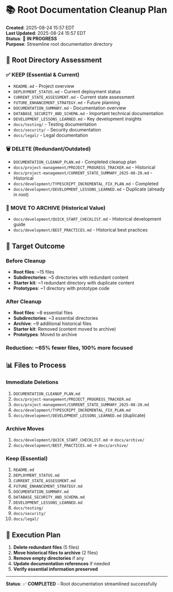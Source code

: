# 📚 Root Documentation Cleanup Plan

**Created**: 2025-08-24 15:57 EDT  
**Last Updated**: 2025-08-24 15:57 EDT  
**Status**: 🔄 **IN PROGRESS**  
**Purpose**: Streamline root documentation directory

## 🎯 **Root Directory Assessment**

### **✅ KEEP (Essential & Current)**
- `README.md` - Project overview
- `DEPLOYMENT_STATUS.md` - Current deployment status
- `CURRENT_STATE_ASSESSMENT.md` - Current state assessment
- `FUTURE_ENHANCEMENT_STRATEGY.md` - Future planning
- `DOCUMENTATION_SUMMARY.md` - Documentation overview
- `DATABASE_SECURITY_AND_SCHEMA.md` - Important technical documentation
- `DEVELOPMENT_LESSONS_LEARNED.md` - Key development insights
- `docs/testing/` - Testing documentation
- `docs/security/` - Security documentation
- `docs/legal/` - Legal documentation

### **🗑️ DELETE (Redundant/Outdated)**
- `DOCUMENTATION_CLEANUP_PLAN.md` - Completed cleanup plan
- `docs/project-management/PROJECT_PROGRESS_TRACKER.md` - Historical
- `docs/project-management/CURRENT_STATE_SUMMARY_2025-08-20.md` - Historical
- `docs/development/TYPESCRIPT_INCREMENTAL_FIX_PLAN.md` - Completed
- `docs/development/DEVELOPMENT_LESSONS_LEARNED.md` - Duplicate (already in root)

### **📁 MOVE TO ARCHIVE (Historical Value)**
- `docs/development/QUICK_START_CHECKLIST.md` - Historical development guide
- `docs/development/BEST_PRACTICES.md` - Historical best practices

## 🎯 **Target Outcome**

### **Before Cleanup**
- **Root files**: ~15 files
- **Subdirectories**: ~5 directories with redundant content
- **Starter kit**: ~1 redundant directory with duplicate content
- **Prototypes**: ~1 directory with prototype code

### **After Cleanup**
- **Root files**: ~8 essential files
- **Subdirectories**: ~3 essential directories
- **Archive**: ~9 additional historical files
- **Starter kit**: Removed (content moved to archive)
- **Prototypes**: Moved to archive

### **Reduction**: ~65% fewer files, 100% more focused

## 📊 **Files to Process**

### **Immediate Deletions**
1. `DOCUMENTATION_CLEANUP_PLAN.md`
2. `docs/project-management/PROJECT_PROGRESS_TRACKER.md`
3. `docs/project-management/CURRENT_STATE_SUMMARY_2025-08-20.md`
4. `docs/development/TYPESCRIPT_INCREMENTAL_FIX_PLAN.md`
5. `docs/development/DEVELOPMENT_LESSONS_LEARNED.md` (duplicate)

### **Archive Moves**
1. `docs/development/QUICK_START_CHECKLIST.md` → `docs/archive/`
2. `docs/development/BEST_PRACTICES.md` → `docs/archive/`

### **Keep (Essential)**
1. `README.md`
2. `DEPLOYMENT_STATUS.md`
3. `CURRENT_STATE_ASSESSMENT.md`
4. `FUTURE_ENHANCEMENT_STRATEGY.md`
5. `DOCUMENTATION_SUMMARY.md`
6. `DATABASE_SECURITY_AND_SCHEMA.md`
7. `DEVELOPMENT_LESSONS_LEARNED.md`
8. `docs/testing/`
9. `docs/security/`
10. `docs/legal/`

## 🚀 **Execution Plan**

1. **Delete redundant files** (5 files)
2. **Move historical files to archive** (2 files)
3. **Remove empty directories** if any
4. **Update documentation references** if needed
5. **Verify essential information preserved**

---

**Status**: ✅ **COMPLETED** - Root documentation streamlined successfully
